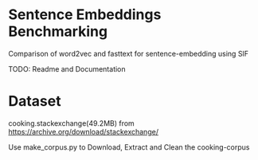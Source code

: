 # Sentence Embeddings Benchmarking

Comparison of word2vec and fasttext for sentence-embedding using SIF

TODO: Readme and Documentation

# Dataset

cooking.stackexchange(49.2MB) from https://archive.org/download/stackexchange/

Use make_corpus.py to Download, Extract and Clean the cooking-corpus
